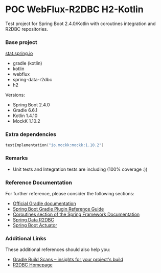 # POC WebFlux-R2DBC H2-Kotlin

Test project for Spring Boot 2.4.0/Kotlin with coroutines integration and R2DBC repositories.

### Base project

[stat.spring.io](https://start.spring.io/#!type=gradle-project&language=kotlin&platformVersion=2.4.0.RELEASE&packaging=jar&jvmVersion=11&groupId=br.com.movile&artifactId=afromovile&name=afromovile&description=Afromovile%20project%20for%20Spring%20Boot&packageName=br.com.movile.afromovile&dependencies=webflux,data-r2dbc,h2)
 - gradle (kotlin)
 - kotlin
 - webflux
 - spring-data-r2dbc
 - h2
 
 Versions:
 - Spring Boot 2.4.0
 - Gradle 6.6.1
 - Kotlin 1.4.10
 - MockK 1.10.2
 
### Extra dependencies

````kotlin
testImplementation("io.mockk:mockk:1.10.2")
````

### Remarks
- Unit tests and Integration tests are including (100% coverage :))

### Reference Documentation
For further reference, please consider the following sections:

* [Official Gradle documentation](https://docs.gradle.org)
* [Spring Boot Gradle Plugin Reference Guide](https://docs.spring.io/spring-boot/docs/2.2.1.RELEASE/gradle-plugin/reference/html/)
* [Coroutines section of the Spring Framework Documentation](https://docs.spring.io/spring/docs/5.2.1.RELEASE/spring-framework-reference/languages.html#coroutines)
* [Spring Data R2DBC](https://docs.spring.io/spring-data/r2dbc/docs/1.0.x/reference/html/#reference)
* [Spring Boot Actuator](https://docs.spring.io/spring-boot/docs/2.2.1.RELEASE/reference/htmlsingle/#production-ready)

### Additional Links
These additional references should also help you:

* [Gradle Build Scans – insights for your project's build](https://scans.gradle.com#gradle)
* [R2DBC Homepage](https://r2dbc.io)

